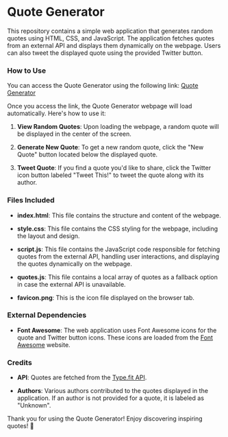 # Quote Generator

This repository contains a simple web application that generates random quotes using HTML, CSS, and JavaScript. The application fetches quotes from an external API and displays them dynamically on the webpage. Users can also tweet the displayed quote using the provided Twitter button.

### How to Use

You can access the Quote Generator using the following link: [Quote Generator](https://osama206.github.io/Quote-Generator/)

Once you access the link, the Quote Generator webpage will load automatically. Here's how to use it:

1. **View Random Quotes**: Upon loading the webpage, a random quote will be displayed in the center of the screen.

2. **Generate New Quote**: To get a new random quote, click the "New Quote" button located below the displayed quote.

3. **Tweet Quote**: If you find a quote you'd like to share, click the Twitter icon button labeled "Tweet This!" to tweet the quote along with its author.

### Files Included

- **index.html**: This file contains the structure and content of the webpage.
  
- **style.css**: This file contains the CSS styling for the webpage, including the layout and design.

- **script.js**: This file contains the JavaScript code responsible for fetching quotes from the external API, handling user interactions, and displaying the quotes dynamically on the webpage.

- **quotes.js**: This file contains a local array of quotes as a fallback option in case the external API is unavailable.

- **favicon.png**: This is the icon file displayed on the browser tab.

### External Dependencies

- **Font Awesome**: The web application uses Font Awesome icons for the quote and Twitter button icons. These icons are loaded from the [Font Awesome](https://fontawesome.com/) website.

### Credits

- **API**: Quotes are fetched from the [Type.fit API](https://type.fit/api/quotes).

- **Authors**: Various authors contributed to the quotes displayed in the application. If an author is not provided for a quote, it is labeled as "Unknown".

Thank you for using the Quote Generator! Enjoy discovering inspiring quotes! 🌟

